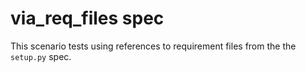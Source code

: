 # via_req_files spec

This scenario tests using references to requirement files from the the
`setup.py` spec.
